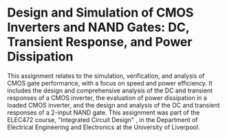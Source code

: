 # Design and Simulation of CMOS Inverters and NAND Gates: DC, Transient Response, and Power Dissipation
This assignment relates to the simulation, verification, and analysis of CMOS gate performance, with a focus on speed and power efficiency. It includes the design and comprehensive analysis of the DC and transient responses of a CMOS inverter, the evaluation of power dissipation in a loaded CMOS inverter, and the design and analysis of the DC and transient responses of a 2-input NAND gate.
This assignment was part of the ELEC472 course, "Integrated Circuit Design" , in the Department of Electrical Engineering and Electronics at the University of Liverpool.
